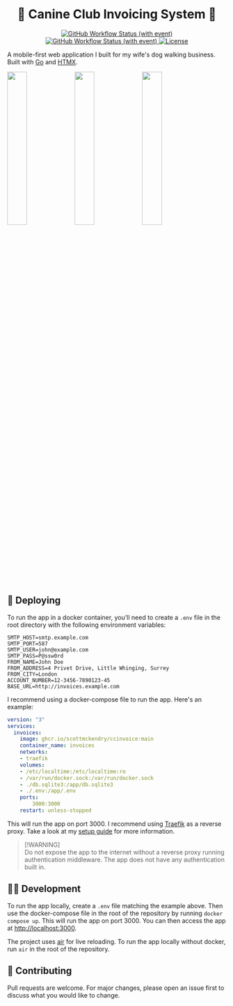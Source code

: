 <h1 align="center">💸 Canine Club Invoicing System 💸</h1>
<p align="center">
    <a href="https://github.com/scottmckendry/ccinvoice/actions/workflows/test.yml">
        <img alt="GitHub Workflow Status (with event)" src="https://img.shields.io/github/actions/workflow/status/scottmckendry/ccinvoice/test.yml?style=for-the-badge&logo=github&label=CI&color=%237dcfff">
    </a>
    <a href="https://github.com/scottmckendry/ccinvoice/actions/workflows/deploy.yml">
        <img alt="GitHub Workflow Status (with event)" src="https://img.shields.io/github/actions/workflow/status/scottmckendry/ccinvoice/test.yml?style=for-the-badge&logo=github&label=CD&color=%23bb9af7">
    </a>
    <a href="https://github.com/scottmckendry/ccinvoice/blob/main/LICENSE">
        <img alt="License" src="https://img.shields.io/github/license/scottmckendry/ccinvoice?style=for-the-badge&logo=github&color=%239ece6a">
    </a>
</p>

A mobile-first web application I built for my wife's dog walking business. Built with [Go](https://go.dev) and [HTMX](https://htmx.org).

<p float="left">
    <img src="https://github.com/scottmckendry/ccinvoice/assets/39483124/66412d39-31fe-45a3-8fc3-999278938b22" width="30%"/>
    <img src="https://github.com/scottmckendry/ccinvoice/assets/39483124/a27708e9-59eb-4f1f-be03-b192a5ca90c6" width="30%"/>
    <img src="https://github.com/scottmckendry/ccinvoice/assets/39483124/6c2bb986-0d8a-47f2-9bd5-19702717542f" width="30%"/>
</p>

## 🚀 Deploying
To run the app in a docker container, you'll need to create a `.env` file in the root directory with the following environment variables:
```env
SMTP_HOST=smtp.example.com
SMTP_PORT=587
SMTP_USER=john@example.com
SMTP_PASS=P@ssw0rd
FROM_NAME=John Doe
FROM_ADDRESS=4 Privet Drive, Little Whinging, Surrey
FROM_CITY=London
ACCOUNT_NUMBER=12-3456-7890123-45
BASE_URL=http://invoices.example.com
```

I recommend using a docker-compose file to run the app. Here's an example:

```yaml
version: "3"
services:
  invoices:
    image: ghcr.io/scottmckendry/ccinvoice:main
    container_name: invoices
    networks:
    - traefik
    volumes:
    - /etc/localtime:/etc/localtime:ro
    - /var/run/docker.sock:/var/run/docker.sock
    - ./db.sqlite3:/app/db.sqlite3
    - ./.env:/app/.env
    ports:
        3000:3000
    restart: unless-stopped
```

This will run the app on port 3000. I recommend using [Traefik](https://traefik.io) as a reverse proxy. Take a look at my [setup guide](https://scottmckendry.tech/posts/traefik-setup/) for more information.

> [!WARNING]\
> Do not expose the app to the internet without a reverse proxy running authentication middleware. The app does not have any authentication built in.

## 🧑‍💻 Development
To run the app locally, create a `.env` file matching the example above. Then use the docker-compose file in the root of the repository by running `docker compose up`. This will run the app on port 3000. You can then access the app at [http://localhost:3000](http://localhost:3000).

The project uses [air](https://github.com/cosmtrek/air) for live reloading. To run the app locally without docker, run `air` in the root of the repository.

## 🤝 Contributing
Pull requests are welcome. For major changes, please open an issue first to discuss what you would like to change.
